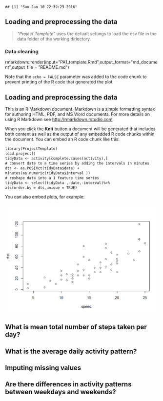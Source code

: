 `## [1] "Sun Jan 10 22:39:23 2016"`

Loading and preprocessing the data
----------------------------------

> *"Project Template"* uses the defualt settings to load the csv file in
> the data folder of the working diriectory.

### Data cleaning

rmarkdown::render(input="PA1\_template.Rmd",output\_format="md\_document",output\_file
= "README.md")

Note that the `echo = FALSE` parameter was added to the code chunk to
prevent printing of the R code that generated the plot.

Loading and preprocessing the data
----------------------------------

This is an R Markdown document. Markdown is a simple formatting syntax
for authoring HTML, PDF, and MS Word documents. For more details on
using R Markdown see <http://rmarkdown.rstudio.com>.

When you click the **Knit** button a document will be generated that
includes both content as well as the output of any embedded R code
chunks within the document. You can embed an R code chunk like this:

    library(ProjectTemplate)
    load.project()
    tidyData <- activity[complete.cases(activity),]
    # convert date to a time series by adding the intervals in minutes
    dts <- as.POSIXct(tidyData$date) + minutes(as.numeric(tidyData$interval ))
    # reshape data into a 1 feature time series
    tidyData <- select(tidyData ,-date,-interval)%>%
    xts(order.by = dts,unique = TRUE)

You can also embed plots, for example:

![](README_files/figure-markdown_strict/unnamed-chunk-3-1.png)

What is mean total number of steps taken per day?
-------------------------------------------------

What is the average daily activity pattern?
-------------------------------------------

Imputing missing values
-----------------------

Are there differences in activity patterns between weekdays and weekends?
-------------------------------------------------------------------------
